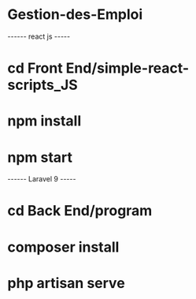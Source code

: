 # Gestion-des-Emploi
------ react js -----
# cd Front End/simple-react-scripts_JS
# npm install
# npm start
------ Laravel 9 -----
# cd Back End/program
# composer install
# php artisan serve

